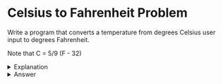 # Celsius to Fahrenheit Problem
Write a program that converts a temperature from degrees Celsius user input to degrees Fahrenheit.

Note that C = 5/9 (F - 32)

<details>
<summary>Explanation</summary>
<br>
</details>


<details>
<summary>Answer</summary>
<br>

``` c
#include<stdio.h>
int main(){
	float celsius, fahrenheit;
	printf("celsius: ");
	scanf("%f", &celsius);
	fahrenheit = 9.0 / 5 * celsius + 32;
	printf("fahrenheit %f", fahrenheit);
	return 0;
}
```

</details>
